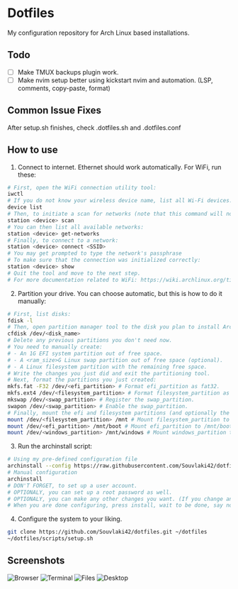 # Dotfiles
My configuration repository for Arch Linux based installations.

## Todo
- [ ] Make TMUX backups plugin work.
- [ ] Make nvim setup better using kickstart nvim and automation. (LSP, comments, copy-paste, format)

## Common Issue Fixes
After setup.sh finishes, check .dotfiles.sh and .dotfiles.conf

## How to use
1. Connect to internet.
Ethernet should work automatically.
For WiFi, run these:
```bash
# First, open the WiFi connection utility tool:
iwctl
# If you do not know your wireless device name, list all Wi-Fi devices:
device list
# Then, to initiate a scan for networks (note that this command will not output anything):
station <device> scan
# You can then list all available networks:
station <device> get-networks
# Finally, to connect to a network:
station <device> connect <SSID>
# You may get prompted to type the network's passphrase
# To make sure that the connection was initialized correctly:
station <device> show
# Quit the tool and move to the next step.
# For more documentation related to WiFi: https://wiki.archlinux.org/title/iwd.
```
2. Partition your drive.
You can choose automatic, but this is how to do it manually:
```bash
# First, list disks:
fdisk -l
# Then, open partition manager tool to the disk you plan to install Arch Linux to:
cfdisk /dev/<disk_name>
# Delete any previous partitions you don't need now.
# You need to manually create:
# - An 1G EFI system partition out of free space.
# - A <ram_size>G Linux swap partition out of free space (optional).
# - A Linux filesystem partition with the remaining free space.
# Write the changes you just did and exit the partitioning tool.
# Next, format the partitions you just created:
mkfs.fat -F32 /dev/<efi_partition> # Format efi_partition as fat32.
mkfs.ext4 /dev/<filesystem_partition> # Format filesystem_partition as ext4. 
mkswap /dev/<swap_partition> # Register the swap_partition.
swapon /dev/<swap_partition> # Enable the swap_partition.
# Finally, mount the efi and filesystem partitions (and optionally the windows one):
mount /dev/<filesystem_partition> /mnt # Mount filesystem_partition to /mnt.
mount /dev/<efi_partition> /mnt/boot # Mount efi_partition to /mnt/boot.
mount /dev/<windows_partition> /mnt/windows # Mount windows_partition to /mnt/windows.
```
3. Run the archinstall script:
```bash
# Using my pre-defined configuration file
archinstall --config https://raw.githubusercontent.com/Souvlaki42/dotfiles/main/assets/user_configuration.json
# Manual configuration
archinstall
# DON'T FORGET, to set up a user account.
# OPTIONALY, you can set up a root password as well.
# OPTIONALY, you can make any other changes you want. (If you change anything else, please save new user configuration to /mnt/root or somewhere else)
# When you are done configuring, press install, wait to be done, say no to chroot, reboot and move to the next and final step.
```
4. Configure the system to your liking.
```bash
git clone https://github.com/Souvlaki42/dotfiles.git ~/dotfiles
~/dotfiles/scripts/setup.sh
```

## Screenshots
![Browser](https://raw.githubusercontent.com/Souvlaki42/dotfiles/main/assets/screenshots/browser.png)
![Terminal](https://raw.githubusercontent.com/Souvlaki42/dotfiles/main/assets/screenshots/terminal.png)
![Files](https://raw.githubusercontent.com/Souvlaki42/dotfiles/main/assets/screenshots/files.png)
![Desktop](https://raw.githubusercontent.com/Souvlaki42/dotfiles/main/assets/screenshots/desktop.png)
